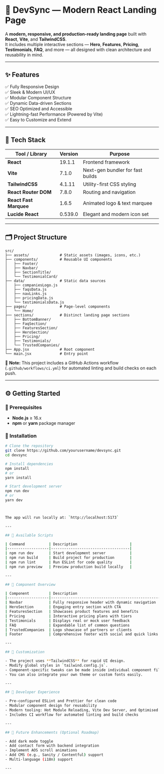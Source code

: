 # 🚀 DevSync — Modern React Landing Page

A **modern, responsive, and production-ready landing page** built with **React**, **Vite**, and **TailwindCSS**.  
It includes multiple interactive sections — **Hero**, **Features**, **Pricing**, **Testimonials**, **FAQ**, and more — all designed with clean architecture and reusability in mind.

---

## ✨ Features

✅ Fully Responsive Design  
✅ Sleek & Modern UI/UX  
✅ Modular Component Structure  
✅ Dynamic Data-driven Sections  
✅ SEO Optimized and Accessible  
✅ Lightning-fast Performance (Powered by Vite)  
✅ Easy to Customize and Extend  

---

## 🧱 Tech Stack

| Tool / Library | Version | Purpose |
|----------------|----------|----------|
| **React** | 19.1.1 | Frontend framework |
| **Vite** | 7.1.0 | Next-gen bundler for fast builds |
| **TailwindCSS** | 4.1.11 | Utility-first CSS styling |
| **React Router DOM** | 7.8.0 | Routing and navigation |
| **React Fast Marquee** | 1.6.5 | Animated logo & text marquee |
| **Lucide React** | 0.539.0 | Elegant and modern icon set |

---

## 🗂️ Project Structure


```text
src/
├── assets/              # Static assets (images, icons, etc.)
├── components/          # Reusable UI components
│   ├── Footer/
│   ├── Navbar/
│   ├── SectionTitle/
│   └── TestimonialCard/
├── data/                # Static data sources
│   ├── companiesLogo.js
│   ├── faqsData.js
│   ├── navLinks.js
│   ├── pricingData.js
│   └── testimonialsData.js
├── pages/               # Page-level components
│   └── Home/
├── sections/            # Distinct landing page sections
│   ├── BottomBanner/
│   ├── FaqSection/
│   ├── FeaturesSection/
│   ├── HeroSection/
│   ├── Pricing/
│   ├── Testimonials/
│   └── TrustedCompanies/
├── App.jsx              # Root component
└── main.jsx             # Entry point
```

🧠 **Note:** This project includes a GitHub Actions workflow (`.github/workflows/ci.yml`) for automated linting and build checks on each push.

---

## ⚙️ Getting Started

### 🔹 Prerequisites
- **Node.js** ≥ 16.x  
- **npm** or **yarn** package manager  

### 🔹 Installation
```bash
# Clone the repository
git clone https://github.com/yourusername/devsync.git
cd devsync

# Install dependencies
npm install
# or
yarn install

# Start development server
npm run dev
# or
yarn dev



The app will run locally at: `http://localhost:5173`

---

## 📜 Available Scripts

| Command           | Description                        |
|-------------------|------------------------------------|
| npm run dev       | Start development server           |
| npm run build     | Build project for production       |
| npm run lint      | Run ESLint for code quality        |
| npm run preview   | Preview production build locally   |

---

## 🧩 Component Overview

| Component         | Description                                      |
|-------------------|--------------------------------------------------|
| Navbar            | Fully responsive header with dynamic navigation   |
| HeroSection       | Engaging entry section with CTA                   |
| FeaturesSection   | Showcases product features and benefits           |
| Pricing           | Interactive pricing plans with tiers              |
| Testimonials      | Displays real or mock user feedback               |
| FAQ               | Expandable list of common questions               |
| TrustedCompanies  | Logo showcase of partners or clients              |
| Footer            | Comprehensive footer with social and quick links  |

---

## 🎨 Customization

- The project uses **TailwindCSS** for rapid UI design.
- Modify global styles in `tailwind.config.js`.
- Component-specific tweaks can be made inside individual component files.
- You can also integrate your own theme or custom fonts easily.

---

## 🧰 Developer Experience

- Pre-configured ESLint and Prettier for clean code
- Modular component design for reusability
- Modern tooling: Hot Module Reloading, Vite Dev Server, and Optimised Production Builds
- Includes CI workflow for automated linting and build checks

---

## 🧪 Future Enhancements (Optional Roadmap)

- Add dark mode toggle
- Add contact form with backend integration
- Implement AOS scroll animations
- Add CMS (e.g., Sanity / Contentful) support
- Multi-language (i18n) support

---
